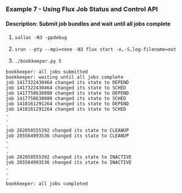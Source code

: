 ### Example 7 - Using Flux Job Status and Control API

#### Description: Submit job bundles and wait until all jobs complete

1. `salloc -N3 -ppdebug`

2. `srun --pty --mpi=none -N3 flux start -o,-S,log-filename=out`

3. `./bookkeeper.py 5`

```
bookkeeper: all jobs submitted
bookkeeper: waiting until all jobs complete
job 1417322430464 changed its state to DEPEND
job 1417322430464 changed its state to SCHED
job 1417758638080 changed its state to DEPEND
job 1417758638080 changed its state to SCHED
job 1418161291264 changed its state to DEPEND
job 1418161291264 changed its state to SCHED
.
.
.
job 282058555392 changed its state to CLEANUP
job 285564993536 changed its state to CLEANUP
.
.
.
job 282058555392 changed its state to INACTIVE
job 285564993536 changed its state to INACTIVE
.
.
.
bookkeeper: all jobs completed
```

